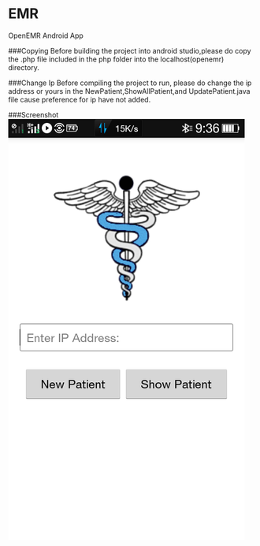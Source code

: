 # EMR
OpenEMR Android App

###Copying
Before building the project into android studio,please do copy the .php file included in the php folder into the localhost(openemr) directory.

###Change Ip
Before compiling the project to run, please do change the ip address or yours in the NewPatient,ShowAllPatient,and UpdatePatient.java file cause preference for ip have not added.

###Screenshot
![Screenshot sc1](/screenshot/sc1.png)



